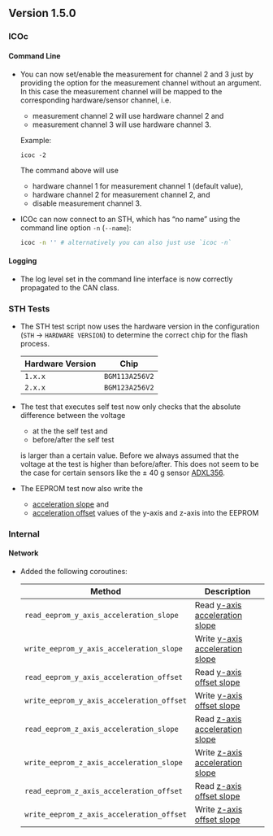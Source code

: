 ## Version 1.5.0

### ICOc

#### Command Line

- You can now set/enable the measurement for channel 2 and 3 just by providing the option for the measurement channel without an argument. In this case the measurement channel will be mapped to the corresponding hardware/sensor channel, i.e.

  - measurement channel 2 will use hardware channel 2 and
  - measurement channel 3 will use hardware channel 3.

  Example:

  ```
  icoc -2
  ```

  The command above will use

  - hardware channel 1 for measurement channel 1 (default value),
  - hardware channel 2 for measurement channel 2, and
  - disable measurement channel 3.

- ICOc can now connect to an STH, which has “no name” using the command line option `-n` (`--name`):

  ```sh
  icoc -n '' # alternatively you can also just use `icoc -n`
  ```

#### Logging

- The log level set in the command line interface is now correctly propagated to the CAN class.

### STH Tests

- The STH test script now uses the hardware version in the configuration (`STH` → `HARDWARE VERSION`) to determine the correct chip for the flash process.

  | Hardware Version | Chip           |
  | ---------------- | -------------- |
  | `1.x.x`          | `BGM113A256V2` |
  | `2.x.x`          | `BGM123A256V2` |

- The test that executes self test now only checks that the absolute difference between the voltage

  - at the the self test and
  - before/after the self test

  is larger than a certain value. Before we always assumed that the voltage at the test is higher than before/after. This does not seem to be the case for certain sensors like the ± 40 g sensor [ADXL356](https://www.analog.com/en/products/adxl356.html).

- The EEPROM test now also write the
  - [acceleration slope](https://mytoolit.github.io/Documentation/#value:acceleration-slope) and
  - [acceleration offset](https://mytoolit.github.io/Documentation/#value:acceleration-offset)
    values of the y-axis and z-axis into the EEPROM

### Internal

#### Network

- Added the following coroutines:

  | Method                                    | Description                                                                                           |
  | ----------------------------------------- | ----------------------------------------------------------------------------------------------------- |
  | `read_eeprom_y_axis_acceleration_slope`   | Read [y-axis acceleration slope](https://mytoolit.github.io/Documentation/#value:acceleration-slope)  |
  | `write_eeprom_y_axis_acceleration_slope`  | Write [y-axis acceleration slope](https://mytoolit.github.io/Documentation/#value:acceleration-slope) |
  | `read_eeprom_y_axis_acceleration_offset`  | Read [y-axis offset slope](https://mytoolit.github.io/Documentation/#value:acceleration-offset)       |
  | `write_eeprom_y_axis_acceleration_offset` | Write [y-axis offset slope](https://mytoolit.github.io/Documentation/#value:acceleration-offset)      |
  | `read_eeprom_z_axis_acceleration_slope`   | Read [z-axis acceleration slope](https://mytoolit.github.io/Documentation/#value:acceleration-slope)  |
  | `write_eeprom_z_axis_acceleration_slope`  | Write [z-axis acceleration slope](https://mytoolit.github.io/Documentation/#value:acceleration-slope) |
  | `read_eeprom_z_axis_acceleration_offset`  | Read [z-axis offset slope](https://mytoolit.github.io/Documentation/#value:acceleration-offset)       |
  | `write_eeprom_z_axis_acceleration_offset` | Write [z-axis offset slope](https://mytoolit.github.io/Documentation/#value:acceleration-offset)      |
